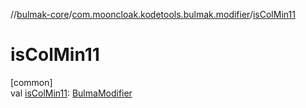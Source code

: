 //[bulmak-core](../../index.md)/[com.mooncloak.kodetools.bulmak.modifier](index.md)/[isColMin11](is-col-min11.md)

# isColMin11

[common]\
val [isColMin11](is-col-min11.md): [BulmaModifier](-bulma-modifier/index.md)
